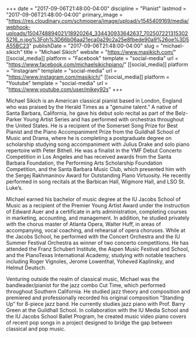 +++
date = "2017-09-06T21:48:00-04:00"
discipline = "Pianist"
lastmod = "2017-09-06T21:48:00-04:00"
primary_image = "https://res.cloudinary.com/schmopera/image/upload/v1545409169/media/webhook-uploads/1504748894021/18920264_334430933642637_7025072213153025216_n.jpg%3Foh%3D66b06aa21eca0a29c2a25e8fbede90a9%26oe%3D5A55BC23"
publishDate = "2017-09-06T21:48:00-04:00"
slug = "michael-sikich"
title = "Michael Sikich"
website = "https://www.masikich.com/"
[[social_media]]
platform = "Facebook"
template = "social-media"
url = "https://www.facebook.com/michaelsikichpiano/"
[[social_media]]
platform = "Instagram"
template = "social-media"
url = "https://www.instagram.com/masikich/"
[[social_media]]
platform = "Youtube"
template = "social-media"
url = "https://www.youtube.com/user/mikey92s"
+++

Michael Sikich is an American classical pianist based in London, England who was praised by the Herald Times as a "genuine talent.” A native of Santa Barbara, California, he gave his debut solo recital as part of the Belz-Parker Young Artist Series and has performed with orchestras throughout the United States. He is a recipient of the Somerset Song Prize for Best Pianist and the Piano Accompaniment Prize from the Guildhall School of Music and Drama, where he is completing a postgraduate degree on scholarship studying song accompaniment with Julius Drake and solo piano repertoire with Peter Bithell. He was a finalist in the YMF Debut Concerto Competition in Los Angeles and has received awards from the Santa Barbara Foundation, the Performing Arts Scholarship Foundation Competition, and the Santa Barbara Music Club, which presented him with the Sergej Rakhmaninov Award for Outstanding Piano Virtuosity. He recently performed in song recitals at the Barbican Hall, Wigmore Hall, and LSO St. Luke’s.

Michael earned his bachelor of music degree at the IU Jacobs School of Music as a recipient of the Premier Young Artist Award under the instruction of Edward Auer and a certificate in arts administration, completing courses in marketing, accounting, and management. In addition, he studied privately with the chorus master of Atlanta Opera, Walter Huff, in areas of accompanying, vocal coaching, and rehearsal of opera choruses. While at the Jacobs School, he performed with the Concert Orchestra and the IU Summer Festival Orchestra as winner of two concerto competitions. He has attended the Franz Schubert Institute, the Aspen Music Festival and School, and the PianoTexas International Academy, studying with notable teachers including Roger Vignoles, Jerome Lowenthal, Yoheved Kaplinsky, and Helmut Deutsch.

Venturing outside the realm of classical music, Michael was the bandleader/pianist for the jazz combo Cut Time, which performed throughout Southern California. He studied jazz theory and composition and premiered and professionally recorded his original composition “Standing Up” for 8-piece jazz band. He currently studies jazz piano with Prof. Barry Green at the Guildhall School. In collaboration with the IU Media School and the IU Jacobs School Ballet Program, he created music video piano covers of recent pop songs in a project designed to bridge the gap between classical and pop music.

